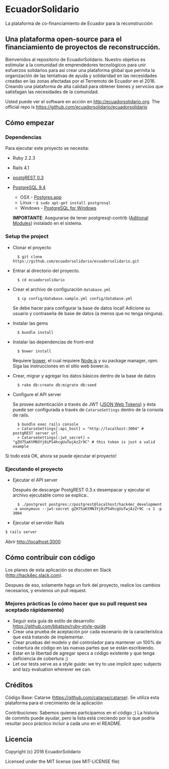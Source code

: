 # EcuadorSolidario

La plataforma de co-financiamiento de Ecuador para la reconstrucción

## Una plataforma open-source para el financiamiento de proyectos de reconstrucción.

Bienvenidos al repositorio de EcuadorSolidario.
Nuestro objetivo es estimular a la comunidad de emprendedores tecnológicos para unir esfuerzos solidarios para así crear una plataforma global que permita la organización de las tentativas de ayuda y solidaridad en las necesidades creadas en las zonas afectadas por el Terremoto de Ecuador en el 2016. Creando una plataforma de alta calidad para obtener bienes y servicios que satisfagan las necesidades de la comunidad.

Usted puede ver el software en acción en http://ecuadorsolidario.org.
The official repo is https://github.com/ecuadorsolidario/ecuadorsolidario

## Cómo empezar

### Dependencias

Para ejecutar este proyecto se necesita:

* Ruby 2.2.3

* Rails 4.1

* [postgREST 0.3](https://github.com/begriffs/postgrest/releases/tag/v0.3.0.3)

* [PostgreSQL 9.4](http://www.postgresql.org/)
  * OSX - [Postgres.app](http://postgresapp.com/)
  * Linux - `$ sudo apt-get install postgresql`
  * Windows - [PostgreSQL for Windows](http://www.postgresql.org/download/windows/)

  **IMPORTANTE**: Asegurarse de tener postgresql-contrib ([Aditional Modules](http://www.postgresql.org/docs/9.3/static/contrib.html)) instalado en el sistema.

### Setup the project

* Clonar el proyecto

        $ git clone https://github.com/ecuadorsolidario/ecuadorsolidario.git

* Entrar al directorio del proyecto.

        $ cd ecuadorsolidario

* Crear el archivo de configuración `database.yml`

        $ cp config/database.sample.yml config/database.yml

    Se debe hacer para configurar la base de datos local!
    Adicione su usuario y contraseña de base de datos (a menos que no tenga ninguna).

* Instalar las gems

        $ bundle install

* Instalar las dependencias de front-end

        $ bower install

    Requiere [bower](http://bower.io/#install-bower), el cual requiere [Node.js](https://nodejs.org/download/) y su package manager, *npm*. Siga las instrucciones en el sitio web bower.io.

* Crear, migrar y agregar los datos básicos dentro de la base de datos

        $ rake db:create db:migrate db:seed

* Configure el API server

	Se provee autenticación a través de JWT ([JSON Web Tokens](http://jwt.io/)) y ésta puede ser configurada a través de `CatarseSettings` dentro de la consola de rails.

		$ bundle exec rails console
		> CatarseSettings[:api_host] = "http://localhost:3004" # postgREST server url
		> CatarseSettings[:jwt_secret] = "gZH75aKtMN3Yj0iPS4hcgUuTwjAzZr9C" # this token is just a valid example

Si todo está OK, ahora se puede ejecutar el proyecto!

### Ejecutando el proyecto

* Ejecutar el API server

	Después de descargar PostgREST 0.3.x desempacar y ejecutar el archivo ejecutable como se explica:.

		$ ./postgrest postgres://postgrest@localhost/hack4ec_development -a anonymous --jwt-secret gZH75aKtMN3Yj0iPS4hcgUuTwjAzZr9C -s 1 -p 3004

* Ejecutar el servidor Rails
```bash
$ rails server
```

Abrir [http://localhost:3000](http://localhost:3000)

## Cómo contribuir con código

Los planes de esta aplicación se discuten en Slack (http://hack4ec.slack.com).

Despues de eso, solamente haga un fork del proyecto, realice los cambios necesarios, y envíenos un pull request.

### Mejores prácticas (o cómo hacer que su pull request sea aceptado rápidamente)

* Seguir esta guía de estilo de desarrollo: https://github.com/bbatsov/ruby-style-guide
* Crear una prueba de aceptación por cada escenario de la característica que está tratando de implementar.
* Crear pruebas del modelo y del controlador para mantener un 100% de cobertura de código en las nuevas partes que se están escribiendo.
* Estar en la libertad de agregar specs a código existente y que tenga deficiencia de cobertura ;)
* Let our tests serve as a style guide: we try to use implicit spec subjects and lazy evaluation wherever we can.

## Créditos

Código Base: Catarse (https://github.com/catarse/catarse). Se utiliza esta plataforma para el crecimiento de la aplicación

Contribuciones: Sabemos quienes participamos en el código ;) La historia de commits puede ayudar, pero la lista está creciendo por lo que podría resultar poco práctico incluir a cada uno en el README.

## Licencia

Copyright (c) 2016 EcuadorSolidario

Licensed under the MIT license (see MIT-LICENSE file)
